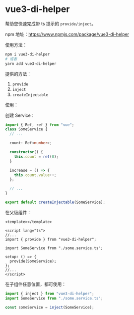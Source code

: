 # vue3-di-helper

帮助您快速完成带 ts 提示的 `provide/inject`。

npm 地址：https://www.npmjs.com/package/vue3-di-helper

使用方法：

```bash
npm i vue3-di-helper
# 或者
yarn add vue3-di-helper
```

提供的方法：

1. `provide`
2. `inject`
3. `createInjectable`

使用：

创建 Service：

```ts
import { Ref, ref } from "vue";
class SomeService {
  // ...

  count: Ref<number>;

  constructor() {
    this.count = ref(0);
  }

  increase = () => {
    this.count.value++;
  };

  // ...
}

export default createInjectable(SomeService);
```

在父级组件：

```vue
<template></template>

<script lang="ts">
//...
import { provide } from "vue3-di-helper";

import SomeService from "./some.service.ts";

setup: () => {
  provide(SomeService);
};
//...
</script>
```

在子组件任意位置，都可使用：

```ts
import { inject } from "vue3-di-helper";
import SomeService from "./some.service.ts";

const someService = inject(SomeService);
```
